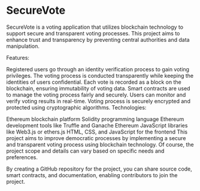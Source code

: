 # SecureVote
SecureVote is a voting application that utilizes blockchain technology to support secure and transparent voting processes. This project aims to enhance trust and transparency by preventing central authorities and data manipulation.


Features:

Registered users go through an identity verification process to gain voting privileges.
The voting process is conducted transparently while keeping the identities of users confidential.
Each vote is recorded as a block on the blockchain, ensuring immutability of voting data.
Smart contracts are used to manage the voting process fairly and securely.
Users can monitor and verify voting results in real-time.
Voting process is securely encrypted and protected using cryptographic algorithms.
Technologies:

Ethereum blockchain platform
Solidity programming language
Ethereum development tools like Truffle and Ganache
Ethereum JavaScript libraries like Web3.js or ethers.js
HTML, CSS, and JavaScript for the frontend
This project aims to improve democratic processes by implementing a secure and transparent voting process using blockchain technology. Of course, the project scope and details can vary based on specific needs and preferences.

By creating a GitHub repository for the project, you can share source code, smart contracts, and documentation, enabling contributors to join the project.
